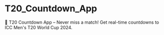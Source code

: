 # T20_Countdown_App
🎉 T20 Countdown App – Never miss a match! Get real-time countdowns to ICC Men's T20 World Cup 2024.

